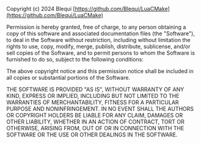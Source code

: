 Copyright (c) 2024 Blequi [https://github.com/Blequi/LuaCMake](https://github.com/Blequi/LuaCMake)

Permission is hereby granted, free of charge,
to any person obtaining a copy of this software
and associated documentation files (the "Software"),
to deal in the Software without restriction, including without
limitation the rights to use, copy, modify, merge, publish,
distribute, sublicense, and/or sell copies of the Software,
and to permit persons to whom the Software is furnished to do so,
subject to the following conditions:

The above copyright notice and this permission notice
shall be included in all copies or substantial portions
of the Software.

THE SOFTWARE IS PROVIDED "AS IS", WITHOUT WARRANTY OF ANY KIND,
EXPRESS OR IMPLIED, INCLUDING BUT NOT LIMITED TO THE WARRANTIES
OF MERCHANTABILITY, FITNESS FOR A PARTICULAR PURPOSE AND NONINFRINGEMENT.
IN NO EVENT SHALL THE AUTHORS OR COPYRIGHT HOLDERS BE LIABLE
FOR ANY CLAIM, DAMAGES OR OTHER LIABILITY, WHETHER IN AN
ACTION OF CONTRACT, TORT OR OTHERWISE, ARISING FROM,
OUT OF OR IN CONNECTION WITH THE SOFTWARE OR THE USE OR OTHER
DEALINGS IN THE SOFTWARE.